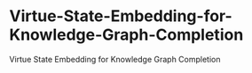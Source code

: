 # Virtue-State-Embedding-for-Knowledge-Graph-Completion
Virtue State Embedding for Knowledge Graph Completion

